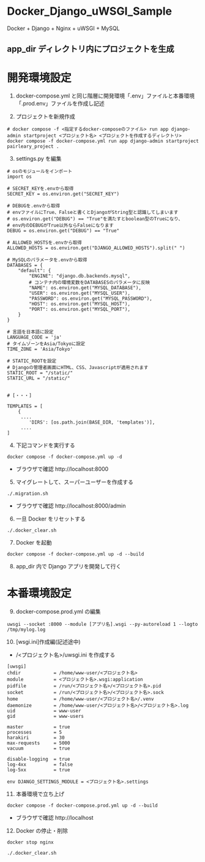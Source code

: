 # Docker_Django_uWSGI_Sample

Docker + Django + Nginx + uWSGI + MySQL

##

## app_dir ディレクトリ内にプロジェクトを生成

#

# 開発環境設定

1. docker-compose.yml と同じ階層に開発環境「.env」ファイルと本番環境「.prod.env」ファイルを作成し記述

2. プロジェクトを新規作成

```
# docker compose -f <指定するdocker-composeのファイル> run app django-admin startproject <プロジェクト名> <プロジェクトを作成するディレクトリ>
docker compose -f docker-compose.yml run app django-admin startproject pairleary_project .
```

3. settings.py を編集

```
# osのモジュールをインポート
import os

# SECRET_KEYを.envから取得
SECRET_KEY = os.environ.get("SECRET_KEY")

# DEBUGを.envから取得
# envファイルにTrue、Falseと書くとDjangoがString型と認識してしまいます
# os.environ.get("DEBUG") == "True"を満たすとboolean型のTrueになり、
# env内のDEBUGがTrue以外ならFalseになります
DEBUG = os.environ.get("DEBUG") == "True"

# ALLOWED_HOSTSを.envから取得
ALLOWED_HOSTS = os.environ.get("DJANGO_ALLOWED_HOSTS").split(" ")

# MySQLのパラメータを.envから取得
DATABASES = {
    "default": {
        "ENGINE": "django.db.backends.mysql",
        # コンテナ内の環境変数をDATABASESのパラメータに反映
        "NAME": os.environ.get("MYSQL_DATABASE"),
        "USER": os.environ.get("MYSQL_USER"),
        "PASSWORD": os.environ.get("MYSQL_PASSWORD"),
        "HOST": os.environ.get("MYSQL_HOST"),
        "PORT": os.environ.get("MYSQL_PORT"),
    }
}

# 言語を日本語に設定
LANGUAGE_CODE = 'ja'
# タイムゾーンをAsia/Tokyoに設定
TIME_ZONE = 'Asia/Tokyo'

# STATIC_ROOTを設定
# Djangoの管理者画面にHTML、CSS、Javascriptが適用されます
STATIC_ROOT = "/static/"
STATIC_URL = "/static/"


# [・・・]

TEMPLATES = [
    {
     ....
        'DIRS': [os.path.join(BASE_DIR, 'templates')],
     ....
]

```

4. 下記コマンドを実行する

```
docker compose -f docker-compose.yml up -d
```

- ブラウザで確認
  http://localhost:8000

5. マイグレートして、スーパーユーザーを作成する

```
./.migration.sh
```

- ブラウザで確認
  http://localhost:8000/admin

6. 一旦 Docker をリセットする

```
./.docker_clear.sh
```

7. Docker を起動

```
docker compose -f docker-compose.yml up -d --build
```

8. app_dir 内で Django アプリを開発して行く

# 本番環境設定

9. docker-compose.prod.yml の編集

```
uwsgi --socket :8000 --module [アプリ名].wsgi --py-autoreload 1 --logto /tmp/mylog.log
```

10. [wsgi.ini]作成編(記述途中)

- /<プロジェクト名>/uwsgi.ini を作成する

```
[uwsgi]
chdir            = /home/www-user/<プロジェクト名>
module           = <プロジェクト名>.wsgi:application
pidfile          = /run/<プロジェクト名>/<プロジェクト名>.pid
socket           = /run/<プロジェクト名>/<プロジェクト名>.sock
home             = /home/www-user/<プロジェクト名>/.venv
daemonize        = /home/www-user/<プロジェクト名>/<プロジェクト名>.log
uid              = www-user
gid              = www-users

master           = true
processes        = 5
harakiri         = 30
max-requests     = 5000
vacuum           = true

disable-logging  = true
log-4xx          = false
log-5xx          = true

env DJANGO_SETTINGS_MODULE = <プロジェクト名>.settings
```

11. 本番環境で立ち上げ

```
docker compose -f docker-compose.prod.yml up -d --build
```

- ブラウザで確認
  http://localhost

12. Docker の停止・削除

```
docker stop nginx

./.docker_clear.sh

```
